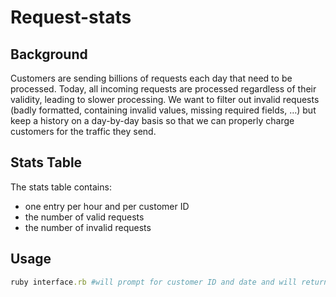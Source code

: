 # Request-stats

## Background
Customers are sending billions of requests each day that need to be
processed. Today, all incoming requests are processed regardless of
their validity, leading to slower processing. We want to filter out
invalid requests (badly formatted, containing invalid values, missing
required fields, …) but keep a history on a day-by-day basis so that
we can properly charge customers for the traffic they send.

## Stats Table
 The stats table contains:
* one entry per hour and per customer ID
* the number of valid requests
* the number of invalid requests

## Usage
``` Ruby
ruby interface.rb #will prompt for customer ID and date and will return stats for a specific customer on a specific day 
```
